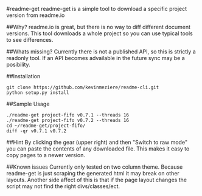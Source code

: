 #readme-get
readme-get is a simple tool to download a specific project version from readme.io

##Why?
readme.io is great, but there is no way to diff different document versions.
This tool downloads a whole project so you can use typical tools to see differences.

##Whats missing?
Currently there is not a published API, so this is strictly a readonly tool. If
an API becomes advailable in the future sync may be a posibility.

##Installation
```
git clone https://github.com/kevinmeziere/readme-cli.git
python setup.py install
```

##Sample Usage
```
./readme-get project-fifo v0.7.1 --threads 16
./readme-get project-fifo v0.7.2 --threads 16
cd ~/readme-get/project-fifo/
diff -qr v0.7.1 v0.7.2
```

##Hint
By clicking the gear (upper right) and then "Switch to raw mode" you can paste
the contents of any downloaded file. This makes it easy to copy pages to a newer
version.


##Known issues
Currently only tested on two column theme. Because readme-get is just scraping
the generated html it may break on other layouts. Another side affect of this is
that if the page layout changes the script may not find the right divs/classes/ect.
